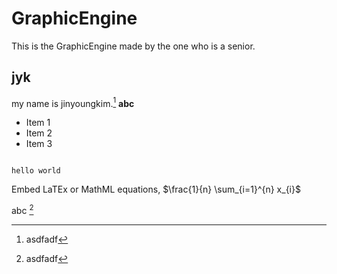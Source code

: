 # GraphicEngine
This is the GraphicEngine made by the one who is a senior. 
## jyk
my name is jinyoungkim.[^1] **abc**

- Item 1
- Item 2
- Item 3

```

hello world

```

Embed LaTEx or MathML equations,
$\frac{1}{n} \sum_{i=1}^{n} x_{i}$


abc [^1]

[^1]: asdfadf


